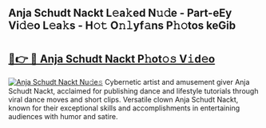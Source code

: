 ## Anja Schudt Nackt L𝚎a𝚔ed N𝚞𝚍e - Part-eEy Vi𝚍𝚎o L𝚎a𝚔s - H𝚘𝚝 O𝚗𝚕yf𝚊ns P𝚑𝚘tos keGib

# <h2><a href="http://kf2cm4g.oniu.top/?m=Anja+Schudt+Nackt">🔗👉 🔴 Anja Schudt Nackt P𝚑ot𝚘𝚜 V𝚒d𝚎o</a></h2>

[![Anja Schudt Nackt Nu𝚍e𝚜](https://i.imgur.com/0qMVB7G.gif)](http://kf2cm4g.oniu.top/?m=Anja+Schudt+Nackt)
Cybernetic artist and amusement giver Anja Schudt Nackt, acclaimed for publishing dance and lifestyle tutorials through viral dance moves and short clips. Versatile clown Anja Schudt Nackt, known for their exceptional skills and accomplishments in entertaining audiences with humor and satire.  
